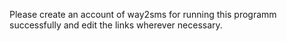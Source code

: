 Please create an account of way2sms for running this programm successfully and edit the links wherever necessary.